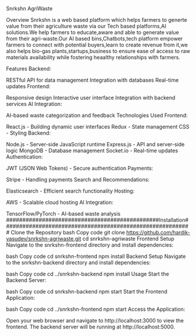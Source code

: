 Snrkshn AgriWaste


Overview
Snrkshn is a web based platform which helps farmers to generte value from their agriculture waste via our Tech based platforms,AI solutions.We help farmers to educate,aware and able to generate value from their agri-waste.Our AI based bins,Chatbots,tech platform empower farmers to connect with potential buyers,learn to create revenue from it,we also helps bio-gas plants,startups,business to  ensure ease of access to raw materials availability while fostering heaalthy relationships with farmers.

Features
Backend:

RESTful API for data management 
Integration with databases
Real-time updates
Frontend:

Responsive design
Interactive user interface
Integration with backend services
AI Integration:

AI-based waste categorization and feedback
Technologies Used
Frontend:

React.js - Building dynamic user interfaces
Redux - State management
CSS - Styling
Backend:

Node.js - Server-side JavaScript runtime
Express.js - API and server-side logic
MongoDB - Database management
Socket.io - Real-time updates
Authentication:

JWT (JSON Web Tokens) - Secure authentication
Payments:

Stripe - Handling payments
Search and Recommendations:

Elasticsearch - Efficient search functionality
Hosting:

AWS - Scalable cloud hosting
AI Integration:

TensorFlow/PyTorch - AI-based waste analysis
###############################################Installation##########################################################
Clone the Repository
bash
Copy code
git clone https://github.com/hardik-vasudev/snrkshn-agriwaste.git
cd snrkshn-agriwaste
Frontend Setup
Navigate to the snrkshn-frontend directory and install dependencies:

bash
Copy code
cd snrkshn-frontend
npm install
Backend Setup
Navigate to the snrkshn-backend directory and install dependencies:

bash
Copy code
cd ../snrkshn-backend
npm install
Usage
Start the Backend Server:

bash
Copy code
cd snrkshn-backend
npm start
Start the Frontend Application:

bash
Copy code
cd ../snrkshn-frontend
npm start
Access the Application:

Open your web browser and navigate to http://localhost:3000 to view the frontend. The backend server will be running at http://localhost:5000.
